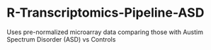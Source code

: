 # R-Transcriptomics-Pipeline-ASD
Uses pre-normalized microarray data comparing those with Austim Spectrum Disorder (ASD) vs Controls
